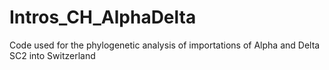 # Intros_CH_AlphaDelta
Code used for the phylogenetic analysis of importations of Alpha and Delta SC2 into Switzerland
